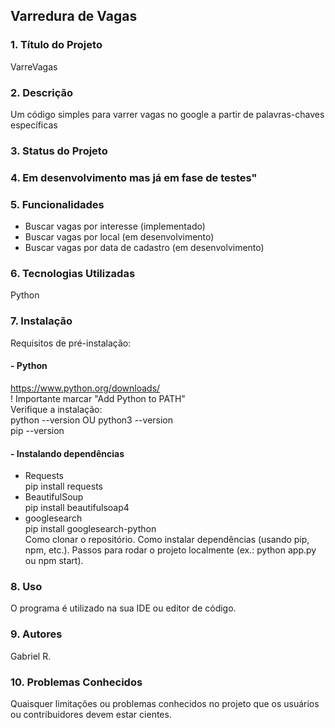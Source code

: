## Varredura de Vagas

### 1. Título do Projeto
VarreVagas
### 2. Descrição
Um código simples para varrer vagas no google a partir de palavras-chaves específicas
### 3. Status do Projeto
### 4. Em desenvolvimento mas já em fase de testes"
### 5. Funcionalidades
- Buscar vagas por interesse (implementado)
- Buscar vagas por local (em desenvolvimento)
- Buscar vagas por data de cadastro (em desenvolvimento)
### 6. Tecnologias Utilizadas
Python
### 7. Instalação
  Requisitos de pré-instalação:
#### - Python
  https://www.python.org/downloads/  
  ! Importante marcar "Add Python to PATH"  
  Verifique a instalação:  
  python --version OU python3 --version  
  pip --version
#### - Instalando dependências
- Requests  
  pip install requests  
- BeautifulSoup  
  pip install beautifulsoap4  
- googlesearch  
pip install googlesearch-python  
Como clonar o repositório.
Como instalar dependências (usando pip, npm, etc.).
Passos para rodar o projeto localmente (ex.: python app.py ou npm start).
### 8. Uso
O programa é utilizado na sua IDE ou editor de código.
### 9. Autores
Gabriel R.
### 10. Problemas Conhecidos
Quaisquer limitações ou problemas conhecidos no projeto que os usuários ou contribuidores devem estar cientes.


